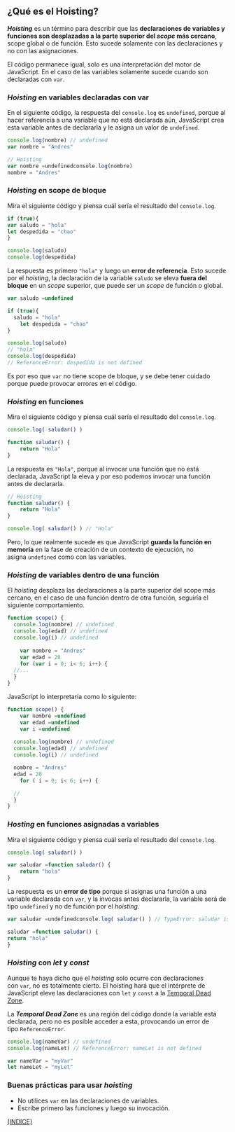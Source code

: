 ## **¿Qué es el Hoisting?**

***Hoisting*** es un término para describir que las **declaraciones de variables y funciones son desplazadas a la parte superior del *scope* más cercano**, scope global o de función. Esto sucede solamente con las declaraciones y no con las asignaciones.

El código permanece igual, solo es una interpretación del motor de JavaScript. En el caso de las variables solamente sucede cuando son declaradas con `var`.

### *Hoisting* en variables declaradas con var

En el siguiente código, la respuesta del `console.log` es `undefined`, porque al hacer referencia a una variable que no está declarada aún, JavaScript crea esta variable antes de declararla y le asigna un valor de `undefined`.

```jsx
console.log(nombre) // undefined
var nombre = "Andres"
```

```jsx
// Hoisting
var nombre =undefinedconsole.log(nombre)
nombre = "Andres"
```

### *Hoisting* en scope de bloque

Mira el siguiente código y piensa cuál sería el resultado del `console.log`.

```jsx
if (true){
var saludo = "hola"
let despedida = "chao"
}

console.log(saludo)
console.log(despedida)
```

La respuesta es primero `"hola"` y luego un **error de referencia**. Esto sucede por el *hoisting*, la declaración de la variable `saludo` se eleva **fuera del bloque** en un *scope* superior, que puede ser un *scope* de función o global.

```jsx
var saludo =undefined

if (true){
  saludo = "hola"
	let despedida = "chao"
}

console.log(saludo)
// "hola"
console.log(despedida)
// ReferenceError: despedida is not defined
```

Es por eso que `var` no tiene scope de bloque, y se debe tener cuidado porque puede provocar errores en el código.

### *Hoisting* en funciones

Mira el siguiente código y piensa cuál sería el resultado del `console.log`.

```jsx
console.log( saludar() )

function saludar() {
	return "Hola"
}
```

La respuesta es `"Hola"`, porque al invocar una función que no está declarada, JavaScript la eleva y por eso podemos invocar una función antes de declararla.

```jsx
// Hoisting
function saludar() {
	return "Hola"
}

console.log( saludar() ) // "Hola"
```

Pero, lo que realmente sucede es que JavaScript **guarda la función en memoria** en la fase de creación de un contexto de ejecución, no asigna `undefined` como con las variables.

### *Hoisting* de variables dentro de una función

El *hoisting* desplaza las declaraciones a la parte superior del scope más cercano, en el caso de una función dentro de otra función, seguiría el siguiente comportamiento.

```jsx
function scope() {
  console.log(nombre) // undefined
  console.log(edad) // undefined
  console.log(i) // undefined
	
	var nombre = "Andres"
	var edad = 20
	for (var i = 0; i< 6; i++) {
  //...
  }
}
```

JavaScript lo interpretaría como lo siguiente:

```jsx
function scope() {
	var nombre =undefined
	var edad =undefined
	var i =undefined
	
  console.log(nombre) // undefined
  console.log(edad) // undefined
  console.log(i) // undefined

  nombre = "Andres"
  edad = 20
	for ( i = 0; i< 6; i++) {

  //
  }
}
```

### *Hosting* en funciones asignadas a variables

Mira el siguiente código y piensa cuál sería el resultado del `console.log`.

```jsx
console.log( saludar() )

var saludar =function saludar() {
	return "hola"
}
```

La respuesta es un **error de tipo** porque si asignas una función a una variable declarada con `var`, y la invocas antes declararla, la variable será de tipo `undefined` y no de función por el *hoisting*.

```jsx
var saludar =undefinedconsole.log( saludar() ) // TypeError: saludar is not a function

saludar =function saludar() {
return "hola"
}
```

### *Hoisting* con *let* y *const*

Aunque te haya dicho que el *hoisting* solo ocurre con declaraciones con `var`, no es totalmente cierto. El hoisting hará que el intérprete de JavaScript eleve las declaraciones con `let` y `const` a la [Temporal Dead Zone](https://www.freecodecamp.org/espanol/news/que-es-la-zona-muerta-temporal-temporal-dead-zone-tdz/).

La ***Temporal Dead Zone*** es una región del código donde la variable está declarada, pero no es posible acceder a esta, provocando un error de tipo `ReferenceError`.

```jsx
console.log(nameVar) // undefined
console.log(nameLet) // ReferenceError: nameLet is not defined

var nameVar = "myVar"
let nameLet = "myLet"
```

### Buenas prácticas para usar *hoisting*

- No utilices `var` en las declaraciones de variables.
- Escribe primero las funciones y luego su invocación.

[(INDICE)](../README.md)
